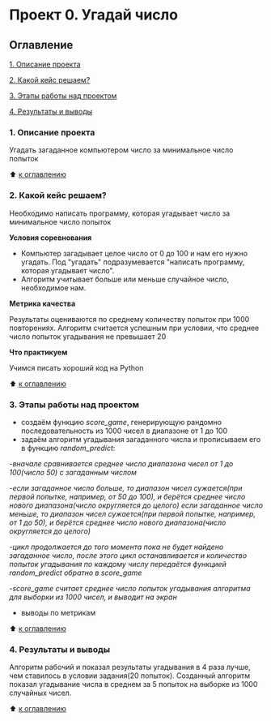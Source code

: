 # Проект 0. Угадай число

## Оглавление

[1. Описание проекта](https://github.com/Abricovich/sf_data_science/tree/main/project_0/README.md#описание_проекта)

[2. Какой кейс решаем?](https://github.com/Abricovich/sf_data_science/tree/main/project_0/README.md#какой_кейс_решаем?)

[3. Этапы работы над проектом](https://github.com/Abricovich/sf_data_science/tree/main/project_0/README.md#этапы_работы_над_проектом)

[4. Результаты и выводы](https://github.com/Abricovich/sf_data_science/tree/main/project_0/README.md#результаты_и_выводы)



### 1. Описание проекта
Угадать загаданное компьютером число за минимальное число попыток

:arrow_up: [к оглавлению](https://github.com/Abricovich/sf_data_science/tree/main/project_0/README.md#оглавление)

### 2. Какой кейс решаем?
Необходимо написать программу, которая угадывает число за минимальное число попыток

**Условия соревнования**
- Компьютер загадывает целое число от 0 до 100 и нам его нужно угадать. Под "угадать" подразумевается "написать программу, которая угадывает число".
- Алгоритм учитывает больше или меньше случайное число, необходимое нам.

**Метрика качества**

Результаты оцениваются по среднему количеству попыток при 1000 повторениях. Алгоритм считается успешным при условии, что среднее число попыток угадывания не превышает 20

**Что практикуем**

Учимся писать хороший код на Python

:arrow_up: [к оглавлению](https://github.com/Abricovich/sf_data_science/tree/main/project_0/README.md#к_оглавлению)

### 3. Этапы работы над проектом

- создаём функцию *score_game*, генерирующую рандомно последовательность из 1000 чисел в диапазоне от 1 до 100
- задаём алгоритм угадывания загаданного числа и прописываем его в функцию *random_predict*:

-*вначале сравнивается среднее число диапазона чисел от 1 до 100(число 50) с загаданным числом*

-*если загаданное число больше, то диапазон чисел сужается(при первой попытке, например, от 50 до 100), и берётся среднее число нового диапазона(число округляется до целого)
если загаданное число меньше, то диапазон чисел сужается(при первой попытке, например, от 1 до 50), и берётся среднее число нового диапазона(число округляется до целого)*

-*цикл продолжается до того момента пока не будет найдено загаданное число, после этого цикл останавливается и количество попыток угадывания по каждому числу передаётся функцией random_predict обратно в score_game*

-*score_game считает среднее число попыток угадывания алгоритма для выборки из 1000 чисел, и выводит на экран*

- выводы по метрикам

:arrow_up: [к оглавлению](https://github.com/Abricovich/sf_data_science/tree/main/project_0/README.md#к_оглавлению)

### 4. Результаты и выводы

Алгоритм рабочий и показал результаты угадывания в 4 раза лучше, чем ставилось в условии задания(20 попыток). Созданный алгоритм показал угадывание числа в среднем за 5 попыток на выборке из 1000 случайных чисел.

:arrow_up: [к оглавлению](https://github.com/Abricovich/sf_data_science/tree/main/project_0/README.md#к_оглавлению)










